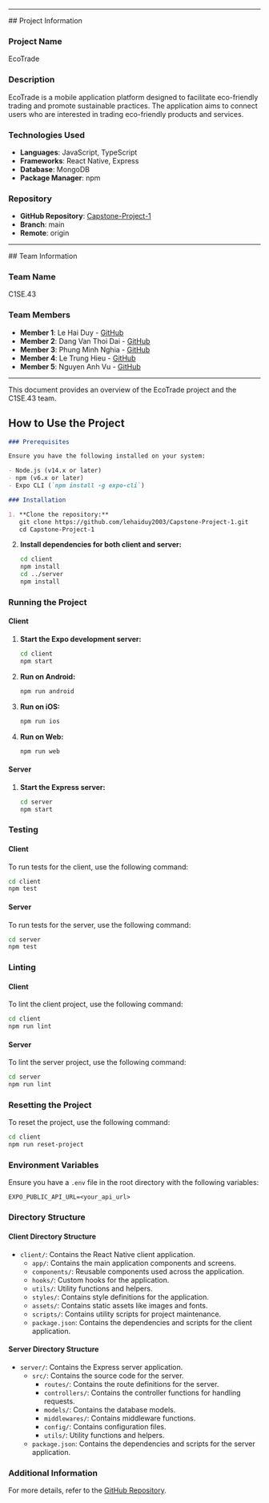<hr></hr>
## Project Information

### Project Name

EcoTrade

### Description

EcoTrade is a mobile application platform designed to facilitate eco-friendly trading and promote sustainable practices.
The application aims to connect users who are interested in trading eco-friendly products and services.

### Technologies Used

- **Languages**: JavaScript, TypeScript
- **Frameworks**: React Native, Express
- **Database**: MongoDB
- **Package Manager**: npm

### Repository

- **GitHub Repository**: [Capstone-Project-1](https://github.com/lehaiduy2003/Capstone-Project-1)
- **Branch**: main
- **Remote**: origin

<hr></hr>
## Team Information

### Team Name

C1SE.43

### Team Members

- **Member 1**: Le Hai Duy - [GitHub](https://github.com/lehaiduy2003)
- **Member 2**: Dang Van Thoi Dai - [GitHub](https://github.com/thoidai12234556)
- **Member 3**: Phung Minh Nghia - [GitHub](https://github.com/phungminhnghia)
- **Member 4**: Le Trung Hieu - [GitHub](https://github.com/trhieu2310)
- **Member 5**: Nguyen Anh Vu - [GitHub](https://github.com/vunguyenDev92)

<hr></hr>
This document provides an overview of the EcoTrade project and the C1SE.43 team.

## How to Use the Project

```markdown
### Prerequisites

Ensure you have the following installed on your system:

- Node.js (v14.x or later)
- npm (v6.x or later)
- Expo CLI (`npm install -g expo-cli`)

### Installation

1. **Clone the repository:**
   git clone https://github.com/lehaiduy2003/Capstone-Project-1.git
   cd Capstone-Project-1
   ```

2. **Install dependencies for both client and server:**
   ```sh
   cd client
   npm install
   cd ../server
   npm install
   ```

### Running the Project

#### Client

1. **Start the Expo development server:**
   ```sh
   cd client
   npm start
   ```

2. **Run on Android:**
   ```sh
   npm run android
   ```

3. **Run on iOS:**
   ```sh
   npm run ios
   ```

4. **Run on Web:**
   ```sh
   npm run web
   ```

#### Server

1. **Start the Express server:**
   ```sh
   cd server
   npm start
   ```

### Testing

#### Client

To run tests for the client, use the following command:

```sh
cd client
npm test
```

#### Server

To run tests for the server, use the following command:

```sh
cd server
npm test
```

### Linting

#### Client

To lint the client project, use the following command:

```sh
cd client
npm run lint
```

#### Server

To lint the server project, use the following command:

```sh
cd server
npm run lint
```

### Resetting the Project

To reset the project, use the following command:

```sh
cd client
npm run reset-project
```

### Environment Variables

Ensure you have a `.env` file in the root directory with the following variables:

```
EXPO_PUBLIC_API_URL=<your_api_url>
```

### Directory Structure

#### Client Directory Structure

- `client/`: Contains the React Native client application.
    - `app/`: Contains the main application components and screens.
    - `components/`: Reusable components used across the application.
    - `hooks/`: Custom hooks for the application.
    - `utils/`: Utility functions and helpers.
    - `styles/`: Contains style definitions for the application.
    - `assets/`: Contains static assets like images and fonts.
    - `scripts/`: Contains utility scripts for project maintenance.
    - `package.json`: Contains the dependencies and scripts for the client application.

#### Server Directory Structure

- `server/`: Contains the Express server application.
    - `src/`: Contains the source code for the server.
        - `routes/`: Contains the route definitions for the server.
        - `controllers/`: Contains the controller functions for handling requests.
        - `models/`: Contains the database models.
        - `middlewares/`: Contains middleware functions.
        - `config/`: Contains configuration files.
        - `utils/`: Utility functions and helpers.
    - `package.json`: Contains the dependencies and scripts for the server application.

### Additional Information

For more details, refer to the [GitHub Repository](https://github.com/lehaiduy2003/Capstone-Project-1).

```
